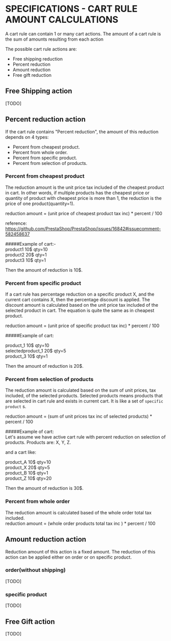 # SPECIFICATIONS - CART RULE AMOUNT CALCULATIONS

A cart rule can contain 1 or many cart actions. The amount of a cart rule is the sum of amounts resulting from each action


The possible cart rule actions are:
* Free shipping reduction
* Percent reduction
* Amount reduction
* Free gift reduction

## Free Shipping action

[TODO]

## Percent reduction action
If the cart rule contains "Percent reduction", the amount of this reduction depends on 4 types:

* Percent from cheapest product.
* Percent from whole order.
* Percent from specific product.
* Percent from selection of products.


### Percent from cheapest product

The reduction amount is the unit price tax included of the cheapest product in cart. In other words, if multiple products has the cheapest price or quantity of product with cheapest price is more than 1, the reduction is the price of one product(quantity=1). 

reduction amount = (unit price of cheapest product tax inc) * percent / 100

reference: https://github.com/PrestaShop/PrestaShop/issues/16842#issuecomment-582458637

#####Example of cart:-
<br>
product1 10$ qty=10<br>
product2 20$ qty=1<br>
product3 10$ qty=1<br>

Then the amount of reduction is 10$. 


### Percent from specific product
If a cart rule has percentage reduction on a specific product X, and the current cart contains X, then the percentage discount is applied.
The discount amount is calculated based on the unit price tax included of the selected product in cart. The equation is quite the same as in cheapest product.

reduction amount = (unit price of specific product tax inc) * percent / 100

#####Example of cart:
<br>

product_1 10$ qty=10<br>
selectedproduct_1 20$ qty=5<br>
product_3 10$ qty=1<br>

Then the amount of reduction is 20$.

### Percent from selection of products


The reduction amount is calculated based on the sum of unit prices, tax included, of the selected products.
Selected products means products that are selected in cart rule and exists in current cart. It is like a set of `specific product` s.

reduction amount = (sum of unit prices tax inc of selected products) * percent / 100

#####Example of cart:
<br>
Let's assume we have active cart rule with percent reduction on selection of products. Products are: X, Y, Z.

and a cart like:<br>

product_A  10$ qty=10<br>
product_X 20$ qty=5<br>
product_B 10$ qty=1<br>
product_Z 10$ qty=20<br>

Then the amount of reduction is 30$.

### Percent from whole order

The reduction amount is calculated based of the whole order total tax included.
<br>
reduction amount = (whole order products total tax inc ) * percent / 100

## Amount reduction action

Reduction amount of this action is a fixed amount. The reduction of this action can be applied either on order or on specific product. 

### order(without shipping)

[TODO]

### specific product


[TODO]

## Free Gift action
[TODO]

